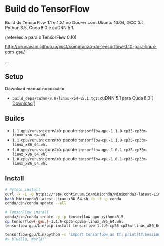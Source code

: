 # Build do TensorFlow

Build do TensorFlow 1.1 e 1.0.1 no Docker com Ubuntu 16.04, GCC 5.4, Python 3.5, Cuda 8.0 e cuDNN 5.1.

(referência para o TensorFlow 0.10)

http://cirocavani.github.io/post/compilacao-do-tensorflow-0.10-para-linux-com-gpu/

...

## Setup

Download manual necessário:

* `build_deps/cudnn-8.0-linux-x64-v5.1.tgz`: cuDNN 5.1 para Cuda 8.0 [ [Download](https://developer.nvidia.com/rdp/cudnn-download) ]

## Builds

*  `1.1-gpu/run.sh`: constrói pacote `tensorflow-gpu-1.1.0-cp35-cp35m-linux_x86_64.whl`
*  `1.1-cpu/run.sh`: constrói pacote `tensorflow-cpu-1.1.0-cp35-cp35m-linux_x86_64.whl`
*  `1.0-gpu/run.sh`: constrói pacote `tensorflow-gpu-1.0.1-cp35-cp35m-linux_x86_64.whl`
*  `1.0-cpu/run.sh`: constrói pacote `tensorflow-cpu-1.0.1-cp35-cp35m-linux_x86_64.whl`

## Install

```sh
# Python install
curl -k -L -O https://repo.continuum.io/miniconda/Miniconda3-latest-Linux-x86_64.sh
bash Miniconda3-latest-Linux-x86_64.sh -b -f -p conda
conda/bin/conda update --all

# TensorFlow install
conda/bin/conda create -y -p tensorflow-gpu python=3.5
cp tensorflow{-gpu,}-1.1.0-cp35-cp35m-linux_x86_64.whl
tensorflow-gpu/bin/pip install tensorflow-1.1.0-cp35-cp35m-linux_x86_64.whl

tensorflow-gpu/bin/python -c 'import tensorflow as tf; print(tf.Session().run(tf.constant("Hello, World!")))'
#> b'Hello, World!'
```
